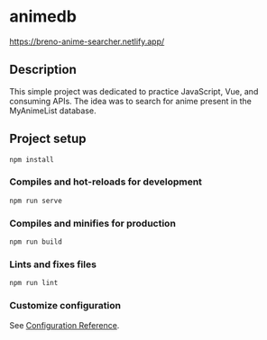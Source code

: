 # animedb
https://breno-anime-searcher.netlify.app/

## Description

This simple project was dedicated to practice JavaScript, Vue, and consuming APIs. The idea was to search for anime present in the MyAnimeList database.


## Project setup
```
npm install
```

### Compiles and hot-reloads for development
```
npm run serve
```

### Compiles and minifies for production
```
npm run build
```

### Lints and fixes files
```
npm run lint
```

### Customize configuration
See [Configuration Reference](https://cli.vuejs.org/config/).
